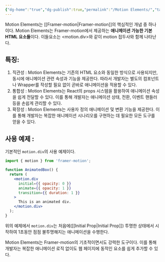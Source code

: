 ```yaml
---
{"dg-home":"true","dg-publish":true,"permalink":"/Motion Elements/","tags":["gardenEntry"],"dgPassFrontmatter":true}
---
```



Motion Elements는 [[Framer-motion\|Framer-motion]]의 핵심적인 개념 중 하나이다.
Motion Elements는 Framer-motion에서 제공하는 **애니메이션 가능한 기본 HTML 요소들**이다. 이들요소는 <motion.div>와 같이 motion 접두사와 함께 나타난다.

## 특징:
1. 직관성 : Motion Elements는 기존의 HTML 요소와 동일한 방식으로 사용되지만, 동시에 애니메이션 관련 속성과 기능을 제공한다. 따라서 개발자는 별도의 컴포넌트나 Wrapper를 작성할 필요 없이 곧바로 애니메이션을 적용할 수 있다.
2. 통합성 : Motion Elements는 React의 props 시스템을 활용하여 애니메이션 속성을 쉽게 전달할 수 있다. 이를 통해 개발자는 애니메이션 상태, 전환, 이벤트 핸들러 등을 손쉽게 관리할 수 있다.
3. 확장성 : Motion Elements는 사용자 정의 애니메이션 및 변환 기능을 제공한다. 이를 통해 개발자는 복잡한 애니메이션 시나리오를 구현하는 데 필요한 모든 도구를 얻을 수 있다.

## 사용 예제 :
기본적인 `motion.div`의 사용 예제이다.
```jsx
import { motion } from 'framer-motion';

function AnimatedBox() {
  return (
    <motion.div 
      initial={{ opacity: 0 }}
      animate={{ opacity: 1 }}
      transition={{ duration: 1 }}
    >
      This is an animated div.
    </motion.div>
  );
}

```
위의 예제에서 `motion.div`는 처음에([[Initial Prop\|Initial Prop]]) 투명한 상태에서 시작하여 1초동안 점점 불투명해지는 애니메이션을 수행한다.

Motion Elements는 Framer-motion의 기초적이면서도 강력한 도구이다. 이를 통해 개발자는 복잡한 애니메이션 로직 없이도 웹 페이지에 동적인 요소를 쉽게 추가할 수 있다.
